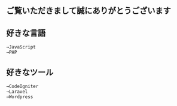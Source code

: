 ## ご覧いただきまして誠にありがとうございます


## 好きな言語
```
→JavaScript
→PHP
```

## 好きなツール
```
→CodeIgniter
→Laravel
→Wordpress
```

